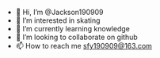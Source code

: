 - 👋 Hi, I’m @Jackson190909
- 👀 I’m interested in skating
- 🌱 I’m currently learning knowledge
- 💞️ I’m looking to collaborate on github
- 📫 How to reach me sfy190909@163.com

<!---
Jackson190909/Jackson190909 is a ✨ special ✨ repository because its `README.md` (this file) appears on your GitHub profile.
You can click the Preview link to take a look at your changes.
--->
